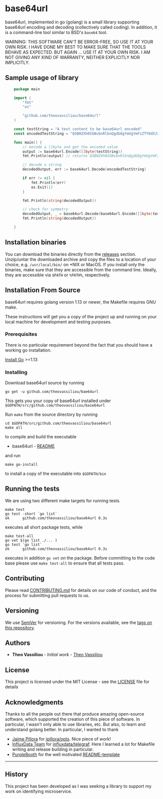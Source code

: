 # base64url

base64url, implemented in go (golang) is a small library supporting base64url encoding and decoding (collectively called coding). In addition,
it is a command-line tool similar to BSD's `base64` tool.

WARNING: THIS SOFTWARE CAN'T BE ERROR-FREE, SO USE IT AT YOUR OWN RISK. I HAVE DONE MY BEST TO MAKE SURE THAT THE TOOLS BEHAVE AS EXPECTED. BUT AGAIN ... USE IT AT YOUR OWN RISK. I AM NOT GIVING ANY KIND OF WARRANTY, NEITHER EXPLICITLY NOR IMPLICITLY.

## Sample usage of library

```go
    package main

    import (
        "fmt"
        "os"

        "github.com/theovassiliou/base64url"
    )

    const testString = "A text content to be base64url encoded"
    const encodedTestString = "QSB0ZXh0IGNvbnRlbnQgdG8gYmUgYmFzZTY0dXJsIGVuY29kZWQ"

    func main() {
        // encode a []byte and get the encoded value
        output := base64url.Encode([]byte(testString))
        fmt.Println(output) // returns QSB0ZXh0IGNvbnRlbnQgdG8gYmUgYmFzZTY0dXJsIGVuY29kZWQ

        // decode a string
        decodedOutput, err := base64url.Decode(encodedTestString)

        if err != nil {
            fmt.Println(err)
            os.Exit(1)
        }

        fmt.Println(string(decodedOutput))

        // check for symmetry
        decodedOutput, _ = base64url.Decode(base64url.Encode([]byte(testString)))
        fmt.Println(string(decodedOutput))

    }
```

## Installation binaries

You can download the binaries directly from the [releases](https://github.com/theovassiliou/base64url/releases) section.  Unzip/untar the downloaded archive and copy the files to a location of your choice, e.g. `/usr/local/bin/` on *NIX or MacOS. If you install only the binaries, make sure that they are accessible from the command line. Ideally, they are accessible via `$PATH` or `%PATH%`, respectively.

## Installation From Source

base64url requires golang version 1.13 or newer, the Makefile requires GNU make.

These instructions will get you a copy of the project up and running on your local machine for development and testing purposes.

### Prerequisites

There is no particular requirement beyond the fact that you should have a working go installation.

[Install Go](https://golang.org/doc/install) >=1.13

### Installing

Download base64url source by running

```shell
go get -u github.com/theovassiliou/bae64url
```

This gets you your copy of base64url installed under
`$GOPATH/src/github.com/theovassiliou/base64url`

Run `make` from the source directory by running

```shell
cd $GOPATH/src/github.com/theovassiliou/base64url
make all
```

to compile and build the executable

* base64url - [README](cmd/base64url/README.md)

and run

```shell
make go-install
```

to install a copy of the executable into `$GOPATH/bin`

## Running the tests

We are using two different make targets for running tests.

```shell
make test
go test -short `go list`
ok      github.com/theovassiliou/base64url 0.3s
```

executes all short package tests, while

```shell
make test-all
go vet $(go list ./... )
go test `go list`
ok      github.com/theovassiliou/base64url 0.3s
```

executes in addition `go vet` on the package. Before committing to the code base please use `make test-all` to ensure that all tests pass.

## Contributing

Please read [CONTRIBUTING.md](https://gist.github.com/PurpleBooth/b24679402957c63ec426) for details on our code of conduct, and the process for submitting pull requests to us.

## Versioning

We use [SemVer](http://semver.org/) for versioning. For the versions available, see the [tags on this repository](https://github.com/theovassiliou/base64url/tags).

## Authors

* **Theo Vassiliou** - *Initial work* - [Theo Vassiliou](https://github.com/theovassiliou)

## License

This project is licensed under the MIT License - see the [LICENSE](LICENSE) file for details

## Acknowledgments

Thanks to all the people out there that produce amazing open-source software, which supported the creation of this piece of software. In particular, I wasn't only able to use libraries, etc. But also, to learn and understand golang better. In particular, I wanted to thank

* [Jaime Pillora](https://github.com/jpillora) for [jpillora/opts](https://github.com/jpillora/opts). Nice piece of work!
* [InfluxData Team](https://github.com/influxdata) for [influxdata/telegraf](https://github.com/influxdata/telegraf). Here I learned a lot for Makefile writing and release building in particular.
* [PurpleBooth](https://gist.github.com/PurpleBooth) for the well motivated [README-template](https://gist.github.com/PurpleBooth/109311bb0361f32d87a2)

***

## History

This project has been developed as I was seeking a library to support my work on identifying microservice.
